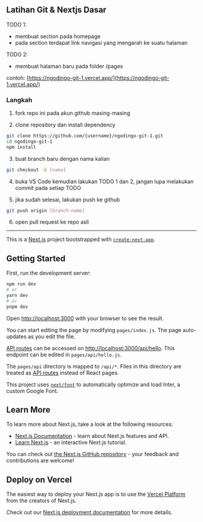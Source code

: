 ## Latihan Git & Nextjs Dasar

TODO 1:
- membuat section pada homepage
- pada section terdapat link navigasi yang mengarah ke suatu halaman

TODO 2:
- membuat halaman baru pada folder /pages

contoh: [https://ngodingo-git-1.vercel.app/](https://ngodingo-git-1.vercel.app/)

### Langkah

1. fork repo ini pada akun github masing-masing 

2. clone repository dan install dependency

```bash
git clone https://github.com/{username}/ngodingo-git-1.git
cd ngodingo-git-1
npm install
```

3. buat branch baru dengan nama kalian

```bash
git checkout -b [nama]
```

4. buka VS Code kemudian lakukan TODO 1 dan 2, jangan lupa melakukan commit pada setiap TODO

5. jika sudah selesai, lakukan push ke github

```bash
git push origin [branch-name]
```

6. open pull request ke repo asli




---


This is a [Next.js](https://nextjs.org/) project bootstrapped with [`create-next-app`](https://github.com/vercel/next.js/tree/canary/packages/create-next-app).

## Getting Started

First, run the development server:

```bash
npm run dev
# or
yarn dev
# or
pnpm dev
```

Open [http://localhost:3000](http://localhost:3000) with your browser to see the result.

You can start editing the page by modifying `pages/index.js`. The page auto-updates as you edit the file.

[API routes](https://nextjs.org/docs/api-routes/introduction) can be accessed on [http://localhost:3000/api/hello](http://localhost:3000/api/hello). This endpoint can be edited in `pages/api/hello.js`.

The `pages/api` directory is mapped to `/api/*`. Files in this directory are treated as [API routes](https://nextjs.org/docs/api-routes/introduction) instead of React pages.

This project uses [`next/font`](https://nextjs.org/docs/basic-features/font-optimization) to automatically optimize and load Inter, a custom Google Font.

## Learn More

To learn more about Next.js, take a look at the following resources:

- [Next.js Documentation](https://nextjs.org/docs) - learn about Next.js features and API.
- [Learn Next.js](https://nextjs.org/learn) - an interactive Next.js tutorial.

You can check out [the Next.js GitHub repository](https://github.com/vercel/next.js/) - your feedback and contributions are welcome!

## Deploy on Vercel

The easiest way to deploy your Next.js app is to use the [Vercel Platform](https://vercel.com/new?utm_medium=default-template&filter=next.js&utm_source=create-next-app&utm_campaign=create-next-app-readme) from the creators of Next.js.

Check out our [Next.js deployment documentation](https://nextjs.org/docs/deployment) for more details.
